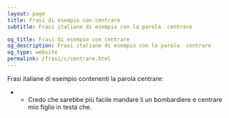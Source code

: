 ```yaml
---
layout: page
title: Frasi di esempio con centrare 
subtitle: Frasi italiane di esempio con la parola  centrare

og_title: Frasi di esempio con centrare 
og_description: Frasi italiane di esempio con la parola  centrare
og_type: website
permalink: /frasi/c/centrare.html
---
```


Frasi italiane di esempio contenenti la parola centrare:


- - Credo che sarebbe più facile mandare lì un bombardiere e centrare mio figlio in testa che.
